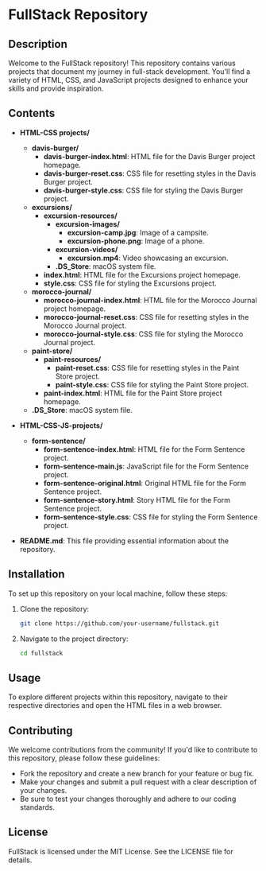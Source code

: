 # FullStack Repository

## Description

Welcome to the FullStack repository! This repository contains various projects that document my journey in full-stack development. You'll find a variety of HTML, CSS, and JavaScript projects designed to enhance your skills and provide inspiration.

## Contents

- **HTML-CSS projects/**
  - **davis-burger/**
    - **davis-burger-index.html**: HTML file for the Davis Burger project homepage.
    - **davis-burger-reset.css**: CSS file for resetting styles in the Davis Burger project.
    - **davis-burger-style.css**: CSS file for styling the Davis Burger project.
  - **excursions/**
    - **excursion-resources/**
      - **excursion-images/**
        - **excursion-camp.jpg**: Image of a campsite.
        - **excursion-phone.png**: Image of a phone.
      - **excursion-videos/**
        - **excursion.mp4**: Video showcasing an excursion.
      - **.DS_Store**: macOS system file.
    - **index.html**: HTML file for the Excursions project homepage.
    - **style.css**: CSS file for styling the Excursions project.
  - **morocco-journal/**
    - **morocco-journal-index.html**: HTML file for the Morocco Journal project homepage.
    - **morocco-journal-reset.css**: CSS file for resetting styles in the Morocco Journal project.
    - **morocco-journal-style.css**: CSS file for styling the Morocco Journal project.
  - **paint-store/**
    - **paint-resources/**
      - **paint-reset.css**: CSS file for resetting styles in the Paint Store project.
      - **paint-style.css**: CSS file for styling the Paint Store project.
    - **paint-index.html**: HTML file for the Paint Store project homepage.
  - **.DS_Store**: macOS system file.

- **HTML-CSS-JS-projects/**
  - **form-sentence/**
    - **form-sentence-index.html**: HTML file for the Form Sentence project.
    - **form-sentence-main.js**: JavaScript file for the Form Sentence project.
    - **form-sentence-original.html**: Original HTML file for the Form Sentence project.
    - **form-sentence-story.html**: Story HTML file for the Form Sentence project.
    - **form-sentence-style.css**: CSS file for styling the Form Sentence project.

- **README.md**: This file providing essential information about the repository.

## Installation

To set up this repository on your local machine, follow these steps:

1. Clone the repository:

   ```bash
   git clone https://github.com/your-username/fullstack.git
   ```

2. Navigate to the project directory:

   ```bash
   cd fullstack
   ```

## Usage

To explore different projects within this repository, navigate to their respective directories and open the HTML files in a web browser.

## Contributing

We welcome contributions from the community! If you'd like to contribute to this repository, please follow these guidelines:

- Fork the repository and create a new branch for your feature or bug fix.
- Make your changes and submit a pull request with a clear description of your changes.
- Be sure to test your changes thoroughly and adhere to our coding standards.

## License

FullStack is licensed under the MIT License. See the LICENSE file for details.
